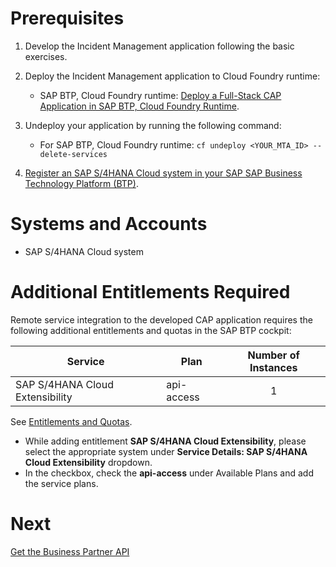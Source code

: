 # Prerequisites

1. Develop the Incident Management application following the basic exercises.

2. Deploy the Incident Management application to Cloud Foundry runtime:
   - SAP BTP, Cloud Foundry runtime: [Deploy a Full-Stack CAP Application in SAP BTP, Cloud Foundry Runtime](../deploy-cf.md).

3. Undeploy your application by running the following command:
   
   - For SAP BTP, Cloud Foundry runtime: `cf undeploy <YOUR_MTA_ID> --delete-services`

4. [Register an SAP S/4HANA Cloud system in your SAP SAP Business Technology Platform (BTP)](./add-remote-service/s4hana-cloud-to-btp-connectivity.md). 

# Systems and Accounts

* SAP S/4HANA Cloud system 

# Additional Entitlements Required

Remote service integration to the developed CAP application requires the following additional entitlements and quotas in the SAP BTP cockpit:

| Service                           | Plan       | Number of Instances |
|-----------------------------------|------------|:-------------------:|
| SAP S/4HANA Cloud Extensibility | api-access | 1 |

See [Entitlements and Quotas](https://help.sap.com/products/BTP/65de2977205c403bbc107264b8eccf4b/00aa2c23479d42568b18882b1ca90d79.html?locale=en-US).

* While adding entitlement **SAP S/4HANA Cloud Extensibility**, please select the appropriate system under **Service Details: SAP S/4HANA Cloud Extensibility** dropdown.
* In the checkbox, check the **api-access** under Available Plans and add the service plans.

# Next

[Get the Business Partner API](./explore-apis-and-events.md)

